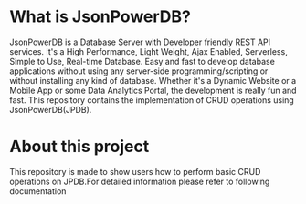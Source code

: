 # What is JsonPowerDB?
JsonPowerDB is a Database Server with Developer friendly REST API services. It's a High Performance, Light Weight, Ajax Enabled, Serverless, Simple to Use, Real-time Database.
Easy and fast to develop database applications without using any server-side programming/scripting or without installing any kind of database.
Whether it's a Dynamic Website or a Mobile App or some Data Analytics Portal, the development is really fun and fast.
This repository contains the implementation of CRUD operations using JsonPowerDB(JPDB).

# About this project
This repository is made to show users how to perform basic CRUD operations on JPDB.For detailed information please refer to following documentation 

